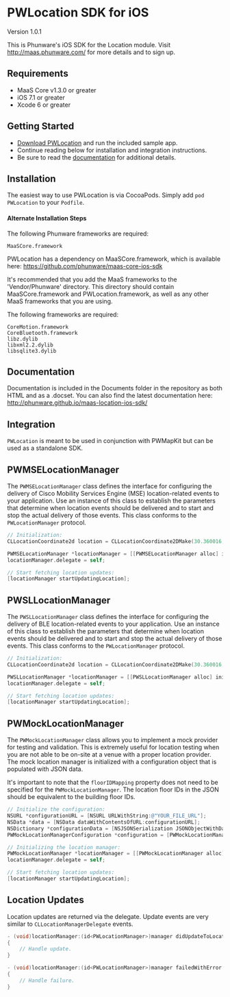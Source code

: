PWLocation SDK for iOS
================

Version 1.0.1

This is Phunware's iOS SDK for the Location module. Visit http://maas.phunware.com/ for more details and to sign up.


Requirements
------------

- MaaS Core v1.3.0 or greater
- iOS 7.1 or greater
- Xcode 6 or greater



Getting Started
---------------

- [Download PWLocation](https://github.com/phunware/maas-location-ios-sdk/archive/master.zip) and run the included sample app.
- Continue reading below for installation and integration instructions.
- Be sure to read the [documentation](http://phunware.github.io/maas-location-ios-sdk/) for additional details.



Installation
------------

The easiest way to use PWLocation is via CocoaPods. Simply add `pod PWLocation` to your `Podfile`. 
#### Alternate Installation Steps

The following Phunware frameworks are required:
````
MaaSCore.framework
````

PWLocation has a dependency on MaaSCore.framework, which is available here: https://github.com/phunware/maas-core-ios-sdk

It's recommended that you add the MaaS frameworks to the 'Vendor/Phunware' directory. This directory should contain MaaSCore.framework and PWLocation.framework, as well as any other MaaS frameworks that you are using.

The following frameworks are required:
````
CoreMotion.framework
CoreBluetooth.framework
libz.dylib
libxml2.2.dylib
libsqlite3.dylib
````


Documentation
------------

Documentation is included in the Documents folder in the repository as both HTML and as a .docset. You can also find the latest documentation here: http://phunware.github.io/maas-location-ios-sdk/



Integration
-----------

`PWLocation` is meant to be used in conjunction with PWMapKit but can be used as a standalone SDK.

## PWMSELocationManager

The `PWMSELocationManager` class defines the interface for configuring the delivery of Cisco Mobility Services Engine (MSE) location-related events to your application. Use an instance of this class to establish the parameters that determine when location events should be delivered and to start and stop the actual delivery of those events. This class conforms to the `PWLocationManager` protocol.

````objective-c
// Initialization:
CLLocationCoordinate2d location = CLLocationCoordinate2DMake(30.360016, -97.742507);

PWMSELocationManager *locationManager = [[PWMSELocationManager alloc] initWithVenueGUID:@"YOUR_VENUE_GUID" location:location];
locationManager.delegate = self;

// Start fetching location updates:
[locationManager startUpdatingLocation];
````

## PWSLLocationManager

The `PWSLLocationManager` class defines the interface for configuring the delivery of BLE location-related events to your application. Use an instance of this class to establish the parameters that determine when location events should be delivered and to start and stop the actual delivery of those events. This class conforms to the `PWLocationManager` protocol.

````objective-c
// Initialization:
CLLocationCoordinate2d location = CLLocationCoordinate2DMake(30.360016, -97.742507);

PWSLLocationManager *locationManager = [[PWSLLocationManager alloc] initWithMapIdentifier:@"YOUR_MAP_ID" customerIdentifier:@"YOUR_CUSTOMER_ID" location];
locationManager.delegate = self;

// Start fetching location updates:
[locationManager startUpdatingLocation];
````

## PWMockLocationManager

The `PWMockLocationManager` class allows you to implement a mock provider for testing and validation. This is extremely useful for location testing when you are not able to be on-site at a venue with a proper location provider. The mock location manager is initialized with a configuration object that is populated with JSON data.

It's important to note that the `floorIDMapping` property does not need to be specified for the `PWMockLocationManager`. The location floor IDs in the JSON should be equivalent to the building floor IDs.

````objective-c
// Initialize the configuration:	
NSURL *configurationURL = [NSURL URLWithString:@"YOUR_FILE_URL"];
NSData *data = [NSData dataWithContentsOfURL:configurationURL];
NSDictionary *configurationData = [NSJSONSerialization JSONObjectWithData:data options:0 error:NULL];
PWMockLocationManagerConfiguration *configuration = [PWMockLocationManagerConfiguration unpack:configurationData];

// Initializing the location manager:
PWMockLocationManager *locationManager = [[PWMockLocationManager alloc] initWithMockLocationManagerWithConfiguration:configuration];
locationManager.delegate = self;

// Start fetching location updates:
[locationManager startUpdatingLocation];
````

## Location Updates

Location updates are returned via the delegate. Update events are very similar to `CLLocationManagerDelegate` events.

````objective-c
- (void)locationManager:(id<PWLocationManager>)manager didUpdateToLocation:(id<PWLocation>)location
{
    // Handle update.
}

- (void)locationManager:(id<PWLocationManager>)manager failedWithError:(NSError *)error
{
    // Handle failure.
}
````
